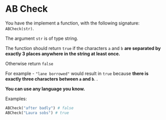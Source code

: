 # AB Check

You have the implement a function, with the following signature: `ABCheck(str)`.


The argument `str` is of type string.

The function should return `true` if the characters `a` and `b` **are separated by exactly 3 places anywhere in the string at least once.**

Otherwise return `false`

For example - `"lane borrowed"` would result in `true` because **there is exactly three characters between `a` and `b`**. .

**You can use any language you know.**

Examples:

```python
ABCheck("after badly") # false
ABCheck("Laura sobs") # true
```
